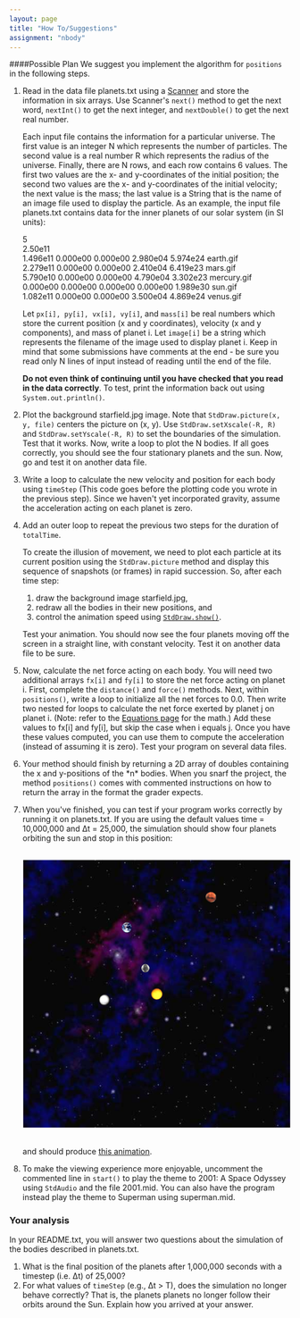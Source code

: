 ```yaml
---
layout: page
title: "How To/Suggestions"
assignment: "nbody"
---
```


####Possible Plan
We suggest you implement the algorithm for `positions` in the following steps.

<ol>
<li>Read in the data file planets.txt using a <a href="http://docs.oracle.com/javase/8/docs/api/java/util/Scanner.html">Scanner</a> and store the information in six arrays. Use Scanner's <code>next()</code> method to get the next word, <code>nextInt()</code> to get the next integer, and <code>nextDouble()</code> to get the next real number.</p>

<p>Each input file contains the information for a particular universe. The first value is an integer N which represents the number of particles. The second value is a real number R which represents the radius of the universe. Finally, there are N rows, and each row contains 6 values. The first two values are the x- and y-coordinates of the initial position; the second two values are the x- and y-coordinates of the initial velocity; the next value is the mass; the last value is a String that is the name of an image file used to display the particle. As an example, the input file planets.txt contains data for the inner planets of our solar system (in SI units):</p>

5 <br>
2.50e11 <br>
1.496e11 0.000e00 0.000e00 2.980e04 5.974e24 earth.gif <br>
2.279e11 0.000e00 0.000e00 2.410e04 6.419e23 mars.gif <br>
5.790e10 0.000e00 0.000e00 4.790e04 3.302e23 mercury.gif <br>
0.000e00 0.000e00 0.000e00 0.000e00 1.989e30 sun.gif <br>
1.082e11 0.000e00 0.000e00 3.500e04 4.869e24 venus.gif <br>

<p>Let <code>px[i], py[i], vx[i], vy[i]</code>, and <code>mass[i]</code> be real numbers which store the current position (x and y coordinates), velocity (x and y components), and mass of planet i. Let <code>image[i]</code> be a string which represents the filename of the image used to display planet i. Keep in mind that some submissions have comments at the end - be sure you read only N lines of input instead of reading until the end of the file.</p></li>

<p><strong>Do not even think of continuing until you have checked that you read in the data correctly</strong>. To test, print the information back out using <code>System.out.println()</code>.</p></li>

<li> <p>Plot the background starfield.jpg image. Note that <code>StdDraw.picture(x, y, file)</code> centers the picture on (x, y). Use <code>StdDraw.setXscale(-R, R)</code> and <code>StdDraw.setYscale(-R, R)</code> to set the boundaries of the simulation. Test that it works. Now, write a loop to plot the N bodies. If all goes correctly, you should see the four stationary planets and the sun. Now, go and test it on another data file.</p></li>

<li><p>Write a loop to calculate the new velocity and position for each body using <code>timeStep</code> (This code goes before the plotting code you wrote in the previous step). Since we haven't yet incorporated gravity, assume the acceleration acting on each planet is zero. </p>
</li>

<li><p>Add an outer loop to repeat the previous two steps for the duration of <code>totalTime</code>. 
<p>To create the illusion of movement, we need to plot each particle at its current position using the <code>StdDraw.picture</code> method and display this sequence of snapshots (or frames) in rapid succession. So, after each time step:
<ol>
<li>draw the background image starfield.jpg, </li>
<li>redraw all the bodies in their new positions, and </li>
<li>control the animation speed using <code><a href="http://www.cs.princeton.edu/introcs/stdlib/javadoc/StdDraw.html#show(int)">StdDraw.show()</a></code>. </li>
</ol>
</p>

<p>Test your animation. You should now see the four planets moving off the screen in a straight line, with constant velocity. Test it on another data file to be sure.</p></li>

<li><p>Now, calculate the net force acting on each body. You will need two additional arrays <code>fx[i]</code> and <code>fy[i]</code> to store the net force acting on  planet i. First, complete the <code>distance()</code> and <code>force()</code> methods. Next, within <code>positions()</code>, write a loop to initialize all the net forces to 0.0. Then write two nested for loops to calculate the net force exerted by planet j on planet i. (Note: refer to the <a href="http://compsci201.github.io/nbody/1-physics.html">Equations page</a> for the math.) Add these values to fx[i] and fy[i], but skip the case when i equals j. Once you have these values computed, you can use them to compute the acceleration (instead of assuming it is zero). Test your program on several data files.</p></li>

<li><p>Your method should finish by returning a 2D array of doubles containing the x and y-positions of the *n* bodies. When you snarf the project, the method <code>positions()</code> comes with commented instructions on how to return the array in the format the grader expects.</p>

<li><p>When you've finished, you can test if your program works correctly by running it on planets.txt. If you are using the default values time = 10,000,000 and Δt = 25,000, the simulation should show four planets orbiting the sun and stop in this position:<br><br>

<img src = "img/planets_example.png" alt = "result"><br><br>

and should produce [this animation](http://www.cs.duke.edu/courses/cps100e/spring10/assign/nbody/nbody-planets.mov).</p></li>

<li>To make the viewing experience more enjoyable, uncomment the commented line in <code>start()</code> to play the theme to 2001: A Space Odyssey using <code>StdAudio</code> and the file 2001.mid. You can also have the program instead play the theme to Superman using superman.mid. </li>

</ol>

### Your analysis

In your README.txt, you will answer two questions about the simulation of the bodies described in planets.txt.

<ol>
<li>What is the final position of the planets after 1,000,000 seconds with a timestep (i.e. Δt) of 25,000?  </li>
<li>For what values of <code>timeStep</code> (e.g., Δt > T), does the simulation no longer behave correctly? That is, the planets planets no longer follow their orbits around the Sun. Explain how you arrived at your answer.</li>
</ol>

